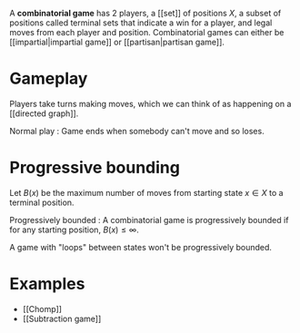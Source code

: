 A **combinatorial game** has 2 players, a [[set]] of positions $X$, a subset of positions called terminal sets that indicate a win for a player, and legal moves from each player and position. Combinatorial games can either be [[impartial|impartial game]] or [[partisan|partisan game]].

# Gameplay

Players take turns making moves, which we can think of as happening on a [[directed graph]].

Normal play
: Game ends when somebody can't move and so loses.

# Progressive bounding

Let $B(x)$ be the maximum number of moves from starting state $x \in X$ to a terminal position.

Progressively bounded
: A combinatorial game is progressively bounded if for any starting position, $B(x) \leqslant \infty$.

A game with "loops" between states won't be progressively bounded.

# Examples

* [[Chomp]]
* [[Subtraction game]]
